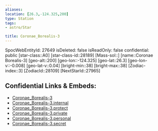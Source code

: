 ```yaml
---
aliases: 
location: [26.3,-124.325,200]
type: Station
tags:
- astro/Star

title: Coronae_Borealis-3
---
```

SpocWebEntityId: 27649
isDeleted: false
isReadOnly: false
confidential: public
[star-class::A0]
[star-class-id::28189]
[Mass-sol::]
[name::Coronae Borealis-3]
[geo-alt::200]
[geo-lon::-124.325]
[geo-lat::26.3]
[geo-lon-v::-0.008]
[geo-lat-v::0.04]
[bright-min::38]
[bright-max::38]
[Zodiac-index::3]
[ZodiacId::28109]
[NextStarId::27965]



## Confidential Links & Embeds: 
- [Coronae_Borealis-3](../../../_public/astro/Star/Coronae_Borealis-3.md) 
- [Coronae_Borealis-3.internal](../../../_internal/astro/Star/Coronae_Borealis-3.internal.md) 
- [Coronae_Borealis-3.protect](../../../_protect/astro/Star/Coronae_Borealis-3.protect.md) 
- [Coronae_Borealis-3.private](../../../_private/astro/Star/Coronae_Borealis-3.private.md) 
- [Coronae_Borealis-3.personal](../../../_personal/astro/Star/Coronae_Borealis-3.personal.md) 
- [Coronae_Borealis-3.secret](../../../_secret/astro/Star/Coronae_Borealis-3.secret.md)

